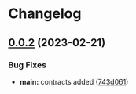 # Changelog

## [0.0.2](https://github.com/greg-torrington/export-contracts-poc/compare/export-contracts-poc-v0.0.1...export-contracts-poc-v0.0.2) (2023-02-21)


### Bug Fixes

* **main:** contracts added ([743d061](https://github.com/greg-torrington/export-contracts-poc/commit/743d061ecc6e83363e66e36c085396342d61fb54))

